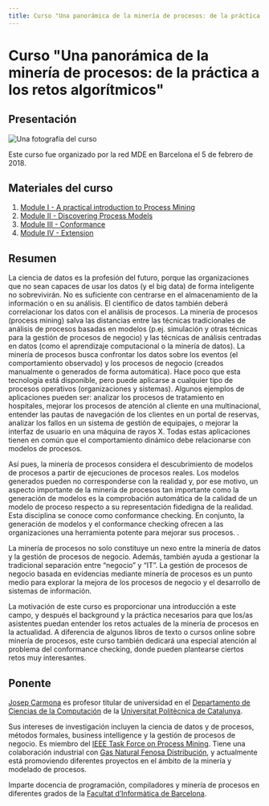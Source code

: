 ```yaml
---
title: Curso "Una panorámica de la minería de procesos: de la práctica a los retos algorítmicos" - Red MDE
---
```


# Curso "Una panorámica de la minería de procesos: de la práctica a los retos algorítmicos"

## Presentación 

![Una fotografía del curso](https://mde-network.github.io/img/ProcessMining-Feb5.jpg "Fotografía del curso")

Este curso fue organizado por la red MDE en Barcelona el 5 de febrero de 2018.

## Materiales del curso
1. [Module I - A practical introduction to Process Mining](https://mde-network.github.io/docs/courses/process-mining/Module_I-A_Practical_Introduction_to_Process_Mining.pdf)
2. [Module II - Discovering Process Models](https://mde-network.github.io/docs/courses/process-mining/Module_II-A_Discovering_Process_Models.pdf)
3. [Module III - Conformance](https://mde-network.github.io/docs/courses/process-mining/Module_III_Conformance.pdf)
4. [Module IV - Extension](https://mde-network.github.io/docs/courses/process-mining/Module_IV_Extension.pdf)

## Resumen 
La ciencia de datos es la profesión del futuro, porque las organizaciones que no sean capaces de usar los datos (y el big data) de forma inteligente no sobrevivirán. No es suficiente con centrarse en el almacenamiento de la información o en su análisis. El científico de datos también deberá correlacionar los datos con el análisis de procesos. La minería de procesos (process mining) salva las distancias entre las técnicas tradicionales de análisis de procesos basadas en modelos (p.ej. simulación y otras técnicas para la gestión de procesos de negocio) y las técnicas de análisis centradas en datos (como el aprendizaje computacional o la minería de datos). La minería de procesos busca confrontar los datos sobre los eventos (el comportamiento observado) y los procesos de negocio (creados manualmente o generados de forma automática). Hace poco que esta tecnología está disponible, pero puede aplicarse a cualquier tipo de procesos operativos (organizaciones y sistemas). Algunos ejemplos de aplicaciones pueden ser: analizar los procesos de tratamiento en hospitales, mejorar los procesos de atención al cliente en una multinacional, entender las pautas de navegación de los clientes en un portal de reservas, analizar los fallos en un sistema de gestión de equipajes, o mejorar la interfaz de usuario en una máquina de rayos X. Todas estas aplicaciones tienen en común que el comportamiento dinámico debe relacionarse con modelos de procesos.

Así pues, la minería de procesos considera el descubrimiento de modelos de procesos a partir de ejecuciones de procesos reales. Los modelos generados pueden no corresponderse con la realidad y, por ese motivo, un aspecto importante de la minería de procesos tan importante como la generación de modelos es la comprobación automática de la calidad de un modelo de proceso  respecto a su representación fidedigna de la realidad. Esta disciplina se conoce como conformance checking. En conjunto, la generación de modelos y el conformance checking ofrecen a las organizaciones una herramienta potente para mejorar sus procesos. .

La minería de procesos no solo constituye un nexo entre la minería de datos y la gestión de procesos de negocio. Además, también ayuda a gestionar la tradicional separación entre “negocio” y “IT”. La gestión de procesos de negocio basada en evidencias mediante minería de procesos es un punto medio para explorar la mejora de los procesos de negocio y el desarrollo de sistemas de información.

La motivación de este curso es proporcionar una introducción a este campo, y después el background y la práctica necesarios para que los/as asistentes puedan entender los retos actuales de la minería de procesos en la actualidad. A diferencia de algunos libros de texto o cursos online sobre minería de procesos, este curso también dedicará una especial atención al problema del conformance checking, donde pueden plantearse ciertos retos muy interesantes.


## Ponente

[Josep Carmona](https://www.cs.upc.edu/~jcarmona/) es profesor titular de universidad en el [Departamento de Ciencias de la Computación](http://www.cs.upc.edu/) de la [Universitat Politècnica de Catalunya](http://www.upc.edu/).

Sus intereses de investigación incluyen la ciencia de datos y de procesos, métodos formales, business intelligence y la gestión de procesos de negocio. Es miembro del [IEEE Task Force on Process Mining](http://www.win.tue.nl/ieeetfpm/doku.php?id=start). Tiene una colaboración industrial con [Gas Natural Fenosa Distribución](http://www.gasnaturalfenosa.com/), y actualmente está promoviendo diferentes proyectos en el ámbito de la minería y modelado de procesos.

Imparte docencia de programación, compiladores y minería de procesos en diferentes grados de la [Facultat d’Informàtica de Barcelona](http://www.fib.upc.edu/fib.html).
